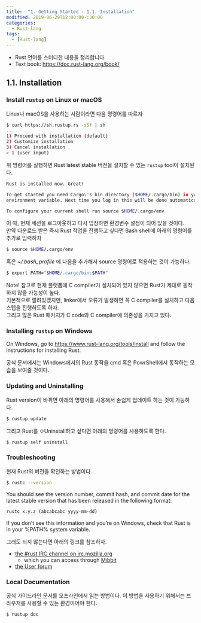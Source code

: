 ```yaml
---
title:  "1. Getting Started - 1.1. Installation"
modified: 2019-06-29T12:00:00-:30:00
categories:
  - Rust-lang
tags:
  - [Rust-lang]
---
```


* Rust 언어를 스터디한 내용을 정리합니다.
* Text book: https://doc.rust-lang.org/book/

## 1.1. Installation

### Install `rustup` on Linux or macOS

Linux나 macOS을 사용하는 사람이라면 다음 명령어를 따르자

```bash
$ curl https://sh.rustup.rs -sSf | sh
...
1) Proceed with installation (default)
2) Customize installation
3) Cancel installation
> 1 (user input)
```

위 명령어를 실행하면 Rust latest stable 버전을 설치할 수 있는 `rustup` tool이 설치된다.

```bash
Rust is installed now. Great!

To get started you need Cargo\'s bin directory ($HOME/.cargo/bin) in your PATH
environment variable. Next time you log in this will be done automatically.

To configure your current shell run source $HOME/.cargo/env
```

이 때, 현재 세션을 로그아웃하고 다시 입장하면 환경변수 설정이 되어 있을 것이다.<br>
만약 다운로드 받은 즉시 Rust 작업을 진행하고 싶다면 Bash shell에 아래의 명령어를 추가로 입력하자

```bash
$ source $HOME/.cargo/env
```

혹은 *~/.bash_profile* 에 다음을 추가해서 source 명령어로 적용하는 것이 가능하다.

```bash
$ export PATH="$HOME/.cargo/bin:$PATH"
```

Note! 참고로 현재 플랫폼에 C compiler가 설치되어 있지 않으면 Rust가 제대로 동작하지 않을 가능성이 높다.<br>
기본적으로 깔려있겠지만, linker에서 오류가 발생하면 꼭 C compiler를 설치하고 다음 스텝을 진행하도록 하자. <br>
그리고 많은 Rust 패키지가 C code와 C compiler에 의존성을 가지고 있다.

### Installing `rustup` on Windows

On Windows, go to https://www.rust-lang.org/tools/install and follow the instructions for installing Rust.

공식 문서에서는 Windows에서의 Rust 동작을 cmd 혹은 PowrShell에서 동작하는 모습을 보여줄 것이다.


### Updating and Uninstalling

Rust version이 바뀌면 아래의 명령어를 사용해서 손쉽게 업데이트 하는 것이 가능하다.
```bash
$ rustup update
```

그리고 Rust를 ㅇUninstall하고 싶다면 아래의 명령어를 사용하도록 한다.
```bash
$ rustup self uninstall
```

### Troubleshooting
현재 Rust의 버전을 확인하는 방법이다.
```bash
$ rustc --version
```

You should see the version number, commit hash, and commit date for the latest stable version that has been released in the following format:
```bash
rustc x.y.z (abcabcabc yyyy-mm-dd)
```

If you don’t see this information and you’re on Windows, check that Rust is in your %PATH% system variable.

그래도 되지 않는다면 아래의 링크를 참조하자.
- [the #rust IRC channel on irc.mozilla.org](irc://irc.mozilla.org/#rust)
    - which you can access through [Mibbit](http://chat.mibbit.com/?server=irc.mozilla.org&channel=%23rust)
- [the User forum](https://users.rust-lang.org/)

### Local Documentation
공식 가이드라인 문서를 오프라인에서 읽는 방법이다.
이 방법을 사용하기 위해서는 브라우저를 사용할 수 있는 환경이어야 한다.
```bash
$ rustup doc
```
